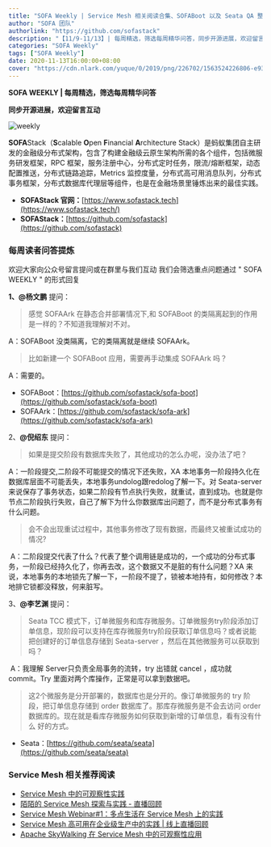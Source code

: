 ```yaml
---
title: "SOFA Weekly | Service Mesh 相关阅读合集、SOFABoot 以及 Seata QA 整理"
author: "SOFA 团队"
authorlink: "https://github.com/sofastack"
description: "【11/9-11/13】| 每周精选，筛选每周精华问答，同步开源进展，欢迎留言互动。"
categories: "SOFA Weekly"
tags: ["SOFA Weekly"]
date: 2020-11-13T16:00:00+08:00
cover: "https://cdn.nlark.com/yuque/0/2019/png/226702/1563524226806-e93607a3-1b77-4ca2-8c3c-0384ab966154.png"
---
```


**SOFA WEEKLY | 每周精选，筛选每周精华问答**

**同步开源进展，欢迎留言互动**

![weekly](https://cdn.nlark.com/yuque/0/2019/jpeg/226702/1562925824761-fc720f21-9622-437b-a783-0b0729eda119.jpeg)

**SOFA**Stack（**S**calable **O**pen **F**inancial **A**rchitecture Stack）是蚂蚁集团自主研发的金融级分布式架构，包含了构建金融级云原生架构所需的各个组件，包括微服务研发框架，RPC 框架，服务注册中心，分布式定时任务，限流/熔断框架，动态配置推送，分布式链路追踪，Metrics 监控度量，分布式高可用消息队列，分布式事务框架，分布式数据库代理层等组件，也是在金融场景里锤炼出来的最佳实践。

- **SOFAStack 官网：**[https://www.sofastack.tech](https://www.sofastack.tech/)
- **SOFAStack：**[https://github.com/sofastack](https://github.com/sofastack)

### 每周读者问答提炼

欢迎大家向公众号留言提问或在群里与我们互动
我们会筛选重点问题通过 " SOFA WEEKLY " 的形式回复

**1、@杨文鹏** 提问：

> 感觉 SOFAArk 在静态合并部署情况下,和 SOFABoot 的类隔离起到的作用是一样的？不知道我理解对不对。

A：SOFABoot 没类隔离，它的类隔离就是继续 SOFAArk。
> 比如新建一个 SOFABoot 应用，需要再手动集成 SOFAArk 吗？

A：需要的。

- SOFABoot：[https://github.com/sofastack/sofa-boot](https://github.com/sofastack/sofa-boot)
- SOFAArk：[https://github.com/sofastack/sofa-ark](https://github.com/sofastack/sofa-ark)

2、**@倪绍东** 提问：

> 如果是提交阶段有数据库失败了，其他成功的怎么办呢，没办法了吧？

A：一阶段提交,二阶段不可能提交的情况下还失败，XA 本地事务一阶段持久化在数据库层面不可能丢失，本地事务undolog跟redolog了解一下。对 Seata-server 来说保存了事务状态，如果二阶段有节点执行失败，就重试，直到成功。也就是你节点二阶段执行失败，自己了解下为什么你数据库出问题了，而不是分布式事务有什么问题。
> 会不会出现重试过程中，其他事务修改了现有数据，而最终又被重试成功的情况?

 A：二阶段提交代表了什么？代表了整个调用链是成功的，一个成功的分布式事务，一阶段已经持久化了，你再去改，这个数据又不是脏的有什么问题？XA 来说，本地事务的本地锁先了解一下，一阶段不提了，锁被本地持有，如何修改？本地排它锁都没释放，何来脏写。

3、**@李艺渊** 提问：

> Seata TCC 模式下，订单微服务和库存微服务。订单微服务try阶段添加订单信息，现阶段可以支持在库存微服务try阶段获取订单信息吗？或者说能把创建好的订单信息存储到 Seata-server ，然后在其他微服务可以获取到吗？

 A：我理解 Server只负责全局事务的流转，try 出错就 cancel ，成功就 commit。Try 里面对两个库操作，正常是可以拿到数据吧。
 
> 这2个微服务是分开部署的，数据库也是分开的。像订单微服务的 try 阶段，把订单信息存储到 order 数据库了。那库存微服务是不会去访问 order 数据库的。现在就是看库存微服务如何获取到新增的订单信息，看有没有什么 好的方式。

- Seata：[https://github.com/seata/seata](https://github.com/seata/seata)

### Service Mesh 相关推荐阅读

- [Service Mesh 中的可观察性实践](/blog/service-mesh-virtual-meetup1-service-mesh-observability-practice/)
- [陌陌的 Service Mesh 探索与实践 - 直播回顾](/blog/momo-service-mesh-exploration-and-practice/)
- [Service Mesh Webinar#1：多点生活在 Service Mesh 上的实践](/activities/service-mesh-webinar-1/)
- [Service Mesh 高可用在企业级生产中的实践 | 线上直播回顾](/blog/service-mesh-virtual-meetup1-practice-in-enterprise-production/)
- [Apache SkyWalking 在 Service Mesh 中的可观察性应用](/blog/service-mesh-virtual-meetup1-skywalking-observability-applications/)
